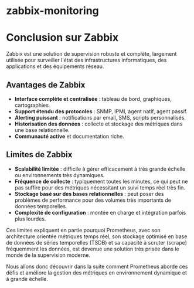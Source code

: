 # zabbix-monitoring
# Conclusion sur Zabbix

Zabbix est une solution de supervision robuste et complète, largement utilisée pour surveiller l'état des infrastructures informatiques, des applications et des équipements réseau.  

## Avantages de Zabbix  
- **Interface complète et centralisée** : tableau de bord, graphiques, cartographies.  
- **Support étendu des protocoles** : SNMP, IPMI, agent natif, agent passif.  
- **Alerting puissant** : notifications par email, SMS, scripts personnalisés.  
- **Historisation des données** : collecte et stockage des métriques dans une base relationnelle.  
- **Communauté active** et documentation riche.  

## Limites de Zabbix  
- **Scalabilité limitée** : difficile à gérer efficacement à très grande échelle ou environnements très dynamiques.  
- **Fréquence de collecte** : typiquement toutes les minutes, ce qui peut ne pas suffire pour des métriques nécessitant un suivi temps réel très fin.  
- **Stockage basé sur des bases relationnelles** : peut poser des problèmes de performance pour des volumes très importants de données temporelles.  
- **Complexité de configuration** : montée en charge et intégration parfois plus lourdes.  

Ces limites expliquent en partie pourquoi Prometheus, avec son architecture orientée métriques temps réel, son stockage optimisé en base de données de séries temporelles (TSDB) et sa capacité à scruter (scrape) fréquemment les données, est devenue une solution très prisée dans le monde de la supervision moderne.  

Nous allons donc découvrir dans la suite comment Prometheus aborde ces défis et améliore la gestion des métriques en environnement dynamique et à grande échelle.
